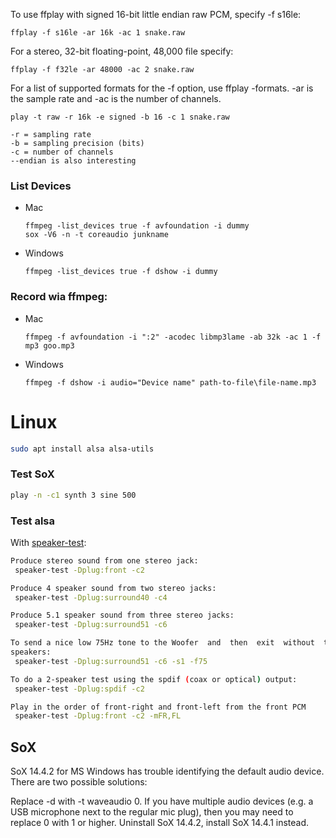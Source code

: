 To use ffplay with signed 16-bit little endian raw PCM, specify -f s16le:

```
ffplay -f s16le -ar 16k -ac 1 snake.raw
```
For a stereo, 32-bit floating-point, 48,000 file specify:

```
ffplay -f f32le -ar 48000 -ac 2 snake.raw
```
For a list of supported formats for the -f option, use ffplay -formats. -ar is the sample rate and -ac is the number of channels.

```
play -t raw -r 16k -e signed -b 16 -c 1 snake.raw 

-r = sampling rate
-b = sampling precision (bits)
-c = number of channels
--endian is also interesting
```

### List Devices

* Mac
    ```
    ffmpeg -list_devices true -f avfoundation -i dummy
    sox -V6 -n -t coreaudio junkname
    ```
* Windows 
    ```
    ffmpeg -list_devices true -f dshow -i dummy
    ```
  
### Record wia ffmpeg:

* Mac
    ```
    ffmpeg -f avfoundation -i ":2" -acodec libmp3lame -ab 32k -ac 1 -f mp3 goo.mp3
    ```
* Windows
    ```
    ffmpeg -f dshow -i audio="Device name" path-to-file\file-name.mp3
    ```

# Linux
```bash
sudo apt install alsa alsa-utils 
```

### Test SoX
```bash
play -n -c1 synth 3 sine 500
```

### Test alsa
With [speaker-test](http://manpages.ubuntu.com/manpages/impish/man1/speaker-test.1.html):
```bash
Produce stereo sound from one stereo jack:
 speaker-test -Dplug:front -c2

Produce 4 speaker sound from two stereo jacks:
 speaker-test -Dplug:surround40 -c4

Produce 5.1 speaker sound from three stereo jacks:
 speaker-test -Dplug:surround51 -c6

To send a nice low 75Hz tone to the Woofer  and  then  exit  without  touching  any  other
speakers:
 speaker-test -Dplug:surround51 -c6 -s1 -f75

To do a 2-speaker test using the spdif (coax or optical) output:
 speaker-test -Dplug:spdif -c2

Play in the order of front-right and front-left from the front PCM
 speaker-test -Dplug:front -c2 -mFR,FL
```

## SoX

SoX 14.4.2 for MS Windows has trouble identifying the default audio device. There are two possible solutions:

Replace -d with -t waveaudio 0. If you have multiple audio devices (e.g. a USB microphone next to the regular mic plug), then you may need to replace 0 with 1 or higher.
Uninstall SoX 14.4.2, install SoX 14.4.1 instead.
